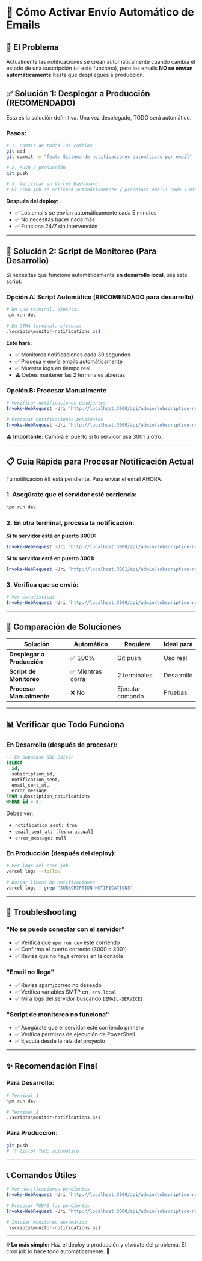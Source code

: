 # 🚀 Cómo Activar Envío Automático de Emails

## 🎯 El Problema

Actualmente las notificaciones se crean automáticamente cuando cambia el estado de una suscripción (✅ esto funciona), pero los emails **NO se envían automáticamente** hasta que despliegues a producción.

## ✅ Solución 1: Desplegar a Producción (RECOMENDADO)

Esta es la solución definitiva. Una vez desplegado, TODO será automático.

### Pasos:

```bash
# 1. Commit de todos los cambios
git add .
git commit -m "feat: Sistema de notificaciones automáticas por email"

# 2. Push a producción
git push

# 3. Verificar en Vercel Dashboard
# El cron job se activará automáticamente y procesará emails cada 5 minutos
```

**Después del deploy:**
- ✅ Los emails se envían automáticamente cada 5 minutos
- ✅ No necesitas hacer nada más
- ✅ Funciona 24/7 sin intervención

---

## 🔧 Solución 2: Script de Monitoreo (Para Desarrollo)

Si necesitas que funcione automáticamente **en desarrollo local**, usa este script:

### Opción A: Script Automático (RECOMENDADO para desarrollo)

```powershell
# En una terminal, ejecuta:
npm run dev

# En OTRA terminal, ejecuta:
.\scripts\monitor-notifications.ps1
```

**Esto hará:**
- ✅ Monitorea notificaciones cada 30 segundos
- ✅ Procesa y envía emails automáticamente
- ✅ Muestra logs en tiempo real
- ⚠️ Debes mantener las 2 terminales abiertas

### Opción B: Procesar Manualmente

```powershell
# Verificar notificaciones pendientes
Invoke-WebRequest -Uri "http://localhost:3000/api/admin/subscription-notifications" -Method GET -UseBasicParsing | Select-Object -ExpandProperty Content | ConvertFrom-Json

# Procesar notificaciones pendientes
Invoke-WebRequest -Uri "http://localhost:3000/api/admin/subscription-notifications" -Method POST -UseBasicParsing
```

⚠️ **Importante:** Cambia el puerto si tu servidor usa 3001 u otro.

---

## 📋 Guía Rápida para Procesar Notificación Actual

Tu notificación #8 está pendiente. Para enviar el email AHORA:

### 1. Asegúrate que el servidor esté corriendo:
```powershell
npm run dev
```

### 2. En otra terminal, procesa la notificación:

**Si tu servidor está en puerto 3000:**
```powershell
Invoke-WebRequest -Uri "http://localhost:3000/api/admin/subscription-notifications" -Method POST -UseBasicParsing
```

**Si tu servidor está en puerto 3001:**
```powershell
Invoke-WebRequest -Uri "http://localhost:3001/api/admin/subscription-notifications" -Method POST -UseBasicParsing
```

### 3. Verifica que se envió:
```powershell
# Ver estadísticas
Invoke-WebRequest -Uri "http://localhost:3000/api/admin/subscription-notifications" -Method GET -UseBasicParsing | Select-Object -ExpandProperty Content | ConvertFrom-Json
```

---

## 🎯 Comparación de Soluciones

| Solución | Automático | Requiere | Ideal para |
|----------|------------|----------|------------|
| **Desplegar a Producción** | ✅ 100% | Git push | Uso real |
| **Script de Monitoreo** | ✅ Mientras corra | 2 terminales | Desarrollo |
| **Procesar Manualmente** | ❌ No | Ejecutar comando | Pruebas |

---

## 📊 Verificar que Todo Funciona

### En Desarrollo (después de procesar):
```sql
-- En Supabase SQL Editor
SELECT 
  id,
  subscription_id,
  notification_sent,
  email_sent_at,
  error_message
FROM subscription_notifications
WHERE id = 8;
```

Debes ver:
- `notification_sent: true`
- `email_sent_at: [fecha actual]`
- `error_message: null`

### En Producción (después del deploy):
```bash
# Ver logs del cron job
vercel logs --follow

# Buscar líneas de notificaciones
vercel logs | grep "SUBSCRIPTION-NOTIFICATIONS"
```

---

## 🚨 Troubleshooting

### "No se puede conectar con el servidor"
- ✅ Verifica que `npm run dev` esté corriendo
- ✅ Confirma el puerto correcto (3000 o 3001)
- ✅ Revisa que no haya errores en la consola

### "Email no llega"
- ✅ Revisa spam/correo no deseado
- ✅ Verifica variables SMTP en `.env.local`
- ✅ Mira logs del servidor buscando `[EMAIL-SERVICE]`

### "Script de monitoreo no funciona"
- ✅ Asegúrate que el servidor esté corriendo primero
- ✅ Verifica permisos de ejecución de PowerShell
- ✅ Ejecuta desde la raíz del proyecto

---

## ✨ Recomendación Final

### Para Desarrollo:
```powershell
# Terminal 1
npm run dev

# Terminal 2
.\scripts\monitor-notifications.ps1
```

### Para Producción:
```bash
git push
# ¡Y listo! Todo automático
```

---

## 📞 Comandos Útiles

```powershell
# Ver notificaciones pendientes
Invoke-WebRequest -Uri "http://localhost:3000/api/admin/subscription-notifications" -Method GET -UseBasicParsing | ConvertFrom-Json | Select-Object -ExpandProperty stats

# Procesar TODAS las pendientes
Invoke-WebRequest -Uri "http://localhost:3000/api/admin/subscription-notifications" -Method POST -UseBasicParsing

# Iniciar monitoreo automático
.\scripts\monitor-notifications.ps1
```

---

**💡 Lo más simple:** Haz el deploy a producción y olvídate del problema. El cron job lo hace todo automáticamente. 🚀
